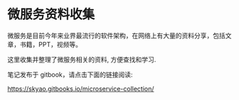 # 微服务资料收集

微服务是目前今年来业界最流行的软件架构，在网络上有大量的资料分享，包括文章，书籍，PPT，视频等。

这里收集并整理了微服务相关的资料, 方便查找和学习.

笔记发布于 gitbook，请点击下面的链接阅读:

https://skyao.gitbooks.io/microservice-collection/
